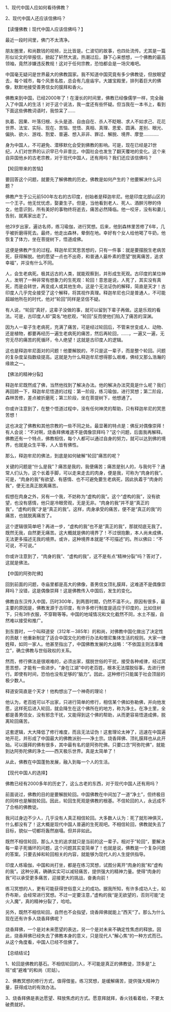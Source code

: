 1、现代中国人应如何看待佛教？

2、现代中国人还应该信佛吗？



【读懂佛教丨现代中国人应该信佛吗？】



最近一段时间里，佛门不太清净。

朋友圈里，和尚数钱的视频，比比皆是。仁波切的故事，也四处流传。尤其是一篇形似论文的举报信，掀起了轩然大波。热潮过后，静下心来想想，一个佛教的最高领袖，竟然涉嫌违反教规！这对于任何宗教，恐怕都会是一场灾难吧。

中国毫无疑问是世界最大的佛教国家。我不知道中国究竟有多少佛教徒，但放眼望去，每个城市，每个风景名胜，总会有几座庙宇。大雄宝殿里，排列着巨大的佛像，默默地接受善男信女的膜拜和香火。

佛教来到中国，已经2000年了！在漫长的时间里，佛教已经像儒学一样，完全融入了中国人的生活！对于这个说法，我一度还有些怀疑。但当我在一本书上，看到下面这些佛教词语时，我惊呆了……

执着、因果、叶落归根、头头是道、自由自在、杀人不眨眼、求人不如求己、花花世界、法宝、实际、现在、苦恼、觉悟、真相、真理、恩爱、圆满、差别、眼光、偏执、欲火、游戏、割爱、普遍、想入非非、罪过、解脱、境界、摩登…………

身为中国人，不可避免、潜移默化会受到佛教的影响。可是，现在已经是21世纪，人们对世界的认识早已今非昔比，中国社会也发生了翻天覆地的变化。这个来自异国他乡的古老宗教，对于现代中国人，还有用吗？我们还应该信佛吗？



【轮回带来的苦恼】

要回答这个问题，就要先了解佛教的历史。佛教是如何产生的？他要解决什么问题？

佛教产生于公元前500年左右的古印度，创始者是释迦牟尼。他是印度北部山区的一个王子。他无忧忧虑，娶妻生子。但是，当他看到老人、死人、酒醉污秽的侍女，他意识到，所有美好的事物终将逝去，痛苦必然降临。他一咬牙，没有和妻儿告别，就离家出走了。

他29岁出家，遍访名师，练习瑜伽，进行冥想。后来，他到森林里苦修了6年，几乎被折磨得死去。最终，他走出森林，晕倒在地。幸好有个女人给他喝了牛奶，他恢复了体力，坐在菩提树下，悟道成佛。

这便是佛教产生的过程。释迦牟尼冥思苦想的，只有一件事：就是要摆脱生老病苦死，获得解脱。他的愿望一点也不出奇，和普通人最朴素的愿望“脱离痛苦，追求幸福”，并没有什么不同。

人，会生老病死。极其远古的人类，就能观察到，并形成生死观。古印度的某位神人，发明了一种非常有想象力的生死观：轮回！意思是说，人死了，其实没有真死，而是会转世，再变成人或其他生命。这是个无法证伪的解释，简直是天才！古印度人几乎完全接受了这个解释，将其视作真理。释迦牟尼也只是普通人，不可能超越他所在的时代，他对“轮回”同样是坚信不疑。

有人说，“轮回”真好，这辈子没做的事，就可以留到下辈子再做。这是乐观的看法。可是，古印度人却“莫名”地悲观，“轮回”反而使他们陷入了痛苦的深渊。

因为人一辈子生老病死，充满了痛苦，可是经过轮回后，不管来世变成人、动物、还是植物，都要再经历一遍生老病死的痛苦，然后再轮回，……，一遍又一遍，无穷无尽的痛苦的死循环，令人绝望！这就是古印度人的逻辑。

这也是释迦牟尼面对的问题！他要解脱的，不只是这一辈子，而是整个轮回。问题的复杂度呈指数级提高。这就是为什么释迦牟尼想得那么艰难，佛经又那么浩瀚的缘故之一。



【佛法的精神分裂】

释迦牟尼既然成了佛，当然他找到了解决办法。他的解决办法究竟是什么呢？我们再回顾一下，释迦牟尼悟道的过程：第一阶段，练习瑜伽，进行冥想；第二阶段，森林苦修，差点被折磨死；第三阶段，坐在菩提树下，他想通了。

你或许注意到了，在整个悟道过程中，没有任何神灵的帮助，只有释迦牟尼的冥思苦想！

这也决定了佛教和其他宗教的一些不同之处。最显著的特点是：佛反对偶像崇拜！有人会说：“不对啊，烧香拜佛难道不是偶像崇拜吗？”这个问题，后面我再解释。佛教还有一个特点，佛教相信，每个人都可以通过自身的努力，就可以达到佛的境界，也就是众生平等，人人皆有佛性。

那么，释迦牟尼的佛法，到底是如何破解“轮回”痛苦的呢？

关键的问题是“什么是我”？痛苦是我的，我便痛苦；痛苦是别人的，与我何干？通常人们认为，这个长着手脚，可以走来走去的肉身，便是我，可称为“肉身的我”。可是，“肉身的我”有欲望、有感情、也不可避免要生老病死，因此执着于“肉身的我”，便无法真正脱离痛苦。

假想在肉身之外，另有一个我，不妨称为“虚构的我”。这个“虚构的我”，没有欲望，也没有感情，他只是冷眼旁观，无是无非。“肉身的我”并不是“真正的我”，“虚构的我”才是“真正的我”。这样，肉身承受的痛苦，便不是“真正的我”的痛苦，也就脱离痛苦了。

这个逻辑很简单吧？再进一步，“虚构的我”也不是“真正的我”，那就彻底无我了。既然无我，自然更无痛苦。这大概就是佛的境界了！不过很抱歉，本人尚未成佛，无法更多描述无我的境界。或许，这种境界本就是“不可描述”的。所以佛曰：“不可说，不可说。”

你或许注意到了，“肉身的我”、“虚构的我”，这不是有点“精神分裂”吗？答对了，这就是佛法。



【中国的阿弥陀佛】

回到前面的问题，寺庙里都是高大的佛像，善男信女顶礼膜拜，这难道不是偶像崇拜吗？没错，这是偶像崇拜！这是佛教传入中国后，发生的变化。

佛教自东汉传入中国，历时300年，到两晋时期，仍然不温不火。原因有很多，最主要的原因是，佛教发源于古印度，有许多修行制度是适应于印度的，比如住树下，只有3件衣服，不穿鞋等等。中国的地域情况和文化截然不同，水土不服，自然难以接受和推广。

到东晋时，一个叫释道安（312年－385年）的和尚，对佛教中国化做出了决定性的贡献！他重新制定了适合中国文化的修行办法和僧尼集体生活的规则。大家一律姓释，如同一家人。他甚至指出了，中国佛教发展的大战略：“不依国主则法事难立”，确立佛教与世俗政权的关系。

然而，修行佛法是很艰难的，必须出家，摆脱世俗的干扰，接受各种戒律，经过冥思苦想，才能有一些进步。“身在江湖”中的老百姓，根本无法摆脱俗事，去进行修行。即使有时间，恐怕也没有足够的“脑力”。因此，这种修行只能属于社会顶层的极少数人。

释道安简直是个天才！他构想出了一个神奇的理论！

他认为，老百姓可以不出家，只进行简单的修行，相信某个佛如弥勒佛，并向他发愿，这样死后进入轮回，就会降生在这个佛所在的地方，称为净土。在净土里，全都是善男信女，没有邪念干扰，又能得到这个佛的帮助，从而更容易悟道成佛，脱离轮回痛苦。

这套逻辑，大大降低了修行难度，而且无法证伪！这套理论太神了，迅速在中国遍地开花，并形成了中国最大的佛教派别——净土宗。烧香拜佛、顶礼膜拜也从此开始。可以膜拜的佛有很多，其中最有名的是阿弥陀佛。只要口念“阿弥陀佛”，就能到达阿弥陀佛的净土——西天极乐世界。真是太简单了！

从此，佛教在中国蓬勃发展，融入到每一个人的生活。



【现代中国人的选择】

佛教已经有2000多年的历史了，这么古老的东西，对于现代中国人还有用吗？

前面说过，佛教的目的是要解脱轮回。中国佛教在中间加了一道“净土”，但终极目的同样也是解脱轮回。因此，轮回生死观是佛教的根基。不信轮回的人，永远成不了合格的佛教徒。

我问过身边不少人，几乎没有人真正相信轮回。大多数人认为：死了就形神俱灭，什么都没有了！这大概是现代中国人普遍的生死观吧。不相信轮回，佛教就失去了目标，貌似一切都将轰然崩塌。但并非如此。

既然不相信轮回，那么人生的追求就只是当前的这一辈子。相对于”轮回“，要解决每一辈子死循环的问题，这个问题其实变简单了！也就是说，佛教是一个复杂问题的答案。只要去掉和轮回相关的内容，就能够为现代人的人生提供指导。

印度人练瑜伽，中国和尚打坐，都是在练习冥想，试图分离开“肉身的我”和“虚构的我”。这种分离，确确实实可以减轻痛苦，提供强大的精神力量。使得“肉身的我”可以承受更多痛苦，迎接更大的挑战，奋勇向前！

练习冥想的人，更有可能获得世俗意义上的成功。据我所知，有许多成功人士，如乔布斯，会经常进行冥想。不过一定要注意，”虚构的我“是无欲望的，否则可能“走火入魔”，真的精神分裂了，哈哈。



另外，既然不相信轮回，自然也不会指望，烧香拜佛就能上”西天“了。那么为什么现在还有许多人烧香拜佛呢？

烧香拜佛，一个是对未来愿望的表达，另一个是对未来不确定性焦虑的释放。因此，烧香拜佛已经失去了佛教本身的意义，只是现代人”解心焦“的一种方式而已。从这个角度看，中国人已经不信佛了。



【总结结论】

1、轮回是佛教的基石。不相信轮回的人，不可能是真正的佛教徒，顶多是”上班“或”避难“的和尚（尼姑）。

2、佛教冥想的修行方式，值得借鉴。练习冥想，是缓解痛苦，提供强大精神力量，获得成功的有效办法。

3、烧香拜佛是表达愿望、释放焦虑的方式。愿意拜就拜，香火钱看着给，不要太破费就好。



